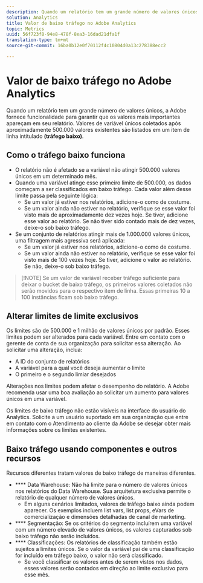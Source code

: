 ```yaml
---
description: Quando um relatório tem um grande número de valores únicos, a Adobe fornece funcionalidade para garantir que os valores mais importantes apareçam em seu relatório.
solution: Analytics
title: Valor de baixo tráfego no Adobe Analytics
topic: Metrics
uuid: 56f723f8-94e8-478f-8ea3-16dad21dfa1f
translation-type: tm+mt
source-git-commit: 16ba0b12e0f70112f4c10804d0a13c278388ecc2

---
```



# Valor de baixo tráfego no Adobe Analytics

Quando um relatório tem um grande número de valores únicos, a Adobe fornece funcionalidade para garantir que os valores mais importantes apareçam em seu relatório. Valores de variável únicos coletados após aproximadamente 500.000 valores existentes são listados em um item de linha intitulado **(tráfego baixo)**.

## Como o tráfego baixo funciona

* O relatório não é afetado se a variável não atingir 500.000 valores únicos em um determinado mês.
* Quando uma variável atinge esse primeiro limite de 500.000, os dados começam a ser classificados em baixo tráfego. Cada valor além desse limite passa pela seguinte lógica:
   * Se um valor já estiver nos relatórios, adicione-o como de costume.
   * Se um valor ainda não estiver no relatório, verifique se esse valor foi visto mais de aproximadamente dez vezes hoje. Se tiver, adicione esse valor ao relatório. Se não tiver sido contado mais de dez vezes, deixe-o sob baixo tráfego.
* Se um conjunto de relatórios atingir mais de 1.000.000 valores únicos, uma filtragem mais agressiva será aplicada:
   * Se um valor já estiver nos relatórios, adicione-o como de costume.
   * Se um valor ainda não estiver no relatório, verifique se esse valor foi visto mais de 100 vezes hoje. Se tiver, adicione o valor ao relatório. Se não, deixe-o sob baixo tráfego.

> [!NOTE] Se um valor de variável receber tráfego suficiente para deixar o bucket de baixo tráfego, os primeiros valores coletados não serão movidos para o respectivo item de linha. Essas primeiras 10 a 100 instâncias ficam sob baixo tráfego.

## Alterar limites de limite exclusivos

Os limites são de 500.000 e 1 milhão de valores únicos por padrão. Esses limites podem ser alterados para cada variável. Entre em contato com o gerente de conta de sua organização para solicitar essa alteração. Ao solicitar uma alteração, inclua:

* A ID do conjunto de relatórios
* A variável para a qual você deseja aumentar o limite
* O primeiro e o segundo limiar desejados

Alterações nos limites podem afetar o desempenho do relatório. A Adobe recomenda usar uma boa avaliação ao solicitar um aumento para valores únicos em uma variável.

Os limites de baixo tráfego não estão visíveis na interface do usuário do Analytics. Solicite a um usuário suportado em sua organização que entre em contato com o Atendimento ao cliente da Adobe se desejar obter mais informações sobre os limites existentes.

## Baixo tráfego usando componentes e outros recursos

Recursos diferentes tratam valores de baixo tráfego de maneiras diferentes.

* **** Data Warehouse: Não há limite para o número de valores únicos nos relatórios do Data Warehouse. Sua arquitetura exclusiva permite o relatório de qualquer número de valores únicos.
   * Em alguns cenários limitados, valores de tráfego baixo ainda podem aparecer. Os exemplos incluem list vars, list props, eVars de comercialização e dimensões detalhadas de canal de marketing.
* **** Segmentação: Se os critérios do segmento incluírem uma variável com um número elevado de valores únicos, os valores capturados sob baixo tráfego não serão incluídos.
* **** Classificações: Os relatórios de classificação também estão sujeitos a limites únicos. Se o valor da variável pai de uma classificação for incluído em tráfego baixo, o valor não será classificado.
   * Se você classificar os valores antes de serem vistos nos dados, esses valores serão contados em direção ao limite exclusivo para esse mês.
